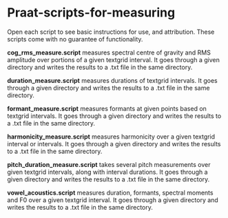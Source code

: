 # Praat-scripts-for-measuring
Open each script to see basic instructions for use, and attribution. These scripts come with no guarantee of functionality.

**cog_rms_measure.script** measures spectral centre of gravity and RMS amplitude over portions of a given textgrid interval. It goes through a given directory and writes the results to a .txt file in the same directory. 

**duration_measure.script** measures durations of textgrid intervals. It goes through a given directory and writes the results to a .txt file in the same directory. 

**formant_measure.script** measures formants at given points based on textgrid intervals. It goes through a given directory and writes the results to a .txt file in the same directory. 

**harmonicity_measure.script** measures harmonicity over a given textgrid interval or intervals. It goes through a given directory and writes the results to a .txt file in the same directory.

**pitch_duration_measure.script** takes several pitch measurements over given textgrid intervals, along with interval durations. It goes through a given directory and writes the results to a .txt file in the same directory. 

**vowel_acoustics.script** measures duration, formants, spectral moments and F0 over a given textgrid interval. It goes through a given directory and writes the results to a .txt file in the same directory.
